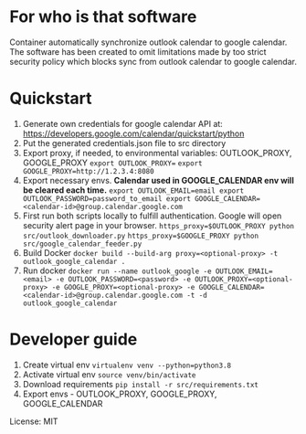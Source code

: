 # For who is that software

Container automatically synchronize outlook calendar to google calendar. The software has been created to omit limitations made by too strict security policy which blocks sync from outlook calendar to google calendar.


# Quickstart

  
1. Generate own credentials for google calendar API at:
https://developers.google.com/calendar/quickstart/python
2. Put the generated credentials.json file to src directory
3. Export proxy, if needed, to environmental variables: OUTLOOK_PROXY, GOOGLE_PROXY
`export OUTLOOK_PROXY=`
`export GOOGLE_PROXY=http://1.2.3.4:8080`
4. Export necessary envs. **Calendar used in GOOGLE_CALENDAR env will be cleared each time.**
`export OUTLOOK_EMAIL=email
export OUTLOOK_PASSWORD=password_to_email
export GOOGLE_CALENDAR=<calendar-id>@group.calendar.google.com`
5. First run both scripts locally to fulfill authentication. Google will open security alert page in your browser.  `https_proxy=$OUTLOOK_PROXY python src/outlook_downloader.py`
`https_proxy=$GOOGLE_PROXY python src/google_calendar_feeder.py`
6. Build Docker
`docker build --build-arg proxy=<optional-proxy> -t outlook_google_calendar .`
8. Run docker
`docker run --name outlook_google -e OUTLOOK_EMAIL=<email> -e OUTLOOK_PASSWORD=<password> -e OUTLOOK_PROXY=<optional-proxy> -e GOOGLE_PROXY=<optional-proxy> -e GOOGLE_CALENDAR=<calendar-id>@group.calendar.google.com -t -d outlook_google_calendar`

# Developer guide
1. Create virtual env 
`virtualenv venv --python=python3.8`
2. Activate virtual env
`source venv/bin/activate`
4. Download requirements
`pip install -r src/requirements.txt`
5. Export envs - OUTLOOK_PROXY, GOOGLE_PROXY, GOOGLE_CALENDAR


License: MIT
